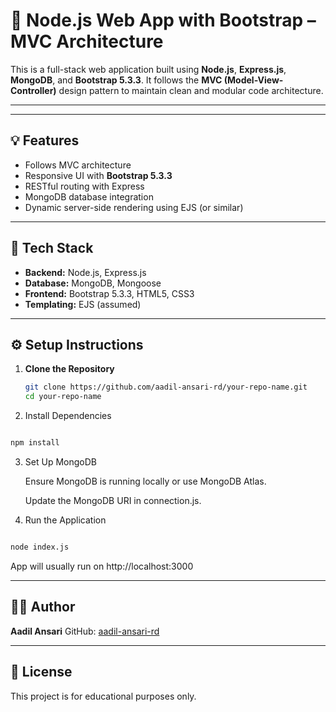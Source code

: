 # 🚀 Node.js Web App with Bootstrap – MVC Architecture

This is a full-stack web application built using **Node.js**, **Express.js**, **MongoDB**, and **Bootstrap 5.3.3**. It follows the **MVC (Model-View-Controller)** design pattern to maintain clean and modular code architecture.

---


---

## 💡 Features

- Follows MVC architecture
- Responsive UI with **Bootstrap 5.3.3**
- RESTful routing with Express
- MongoDB database integration
- Dynamic server-side rendering using EJS (or similar)

---

## 🧰 Tech Stack

- **Backend:** Node.js, Express.js
- **Database:** MongoDB, Mongoose
- **Frontend:** Bootstrap 5.3.3, HTML5, CSS3
- **Templating:** EJS (assumed)

---

## ⚙️ Setup Instructions

1. **Clone the Repository**
   ```bash
   git clone https://github.com/aadil-ansari-rd/your-repo-name.git
   cd your-repo-name
   ```
2. Install Dependencies

```bash

npm install
```

3. Set Up MongoDB

   Ensure MongoDB is running locally or use MongoDB Atlas.

   Update the MongoDB URI in connection.js.

4. Run the Application

```bash

node index.js
```
App will usually run on http://localhost:3000

---
## 🙋‍♂️ Author

**Aadil Ansari**
GitHub: [aadil-ansari-rd](https://github.com/aadil-ansari-rd)

---

## 📝 License

This project is for educational purposes only.



